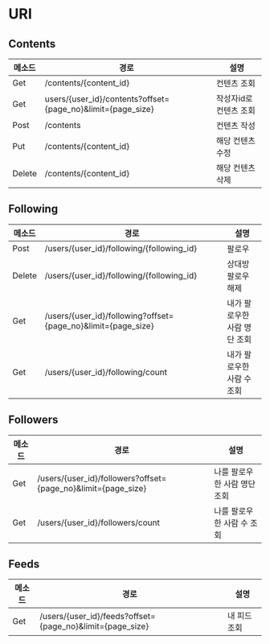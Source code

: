 # URI

## Contents

| 메소드 | 경로                                                        | 설명                   |
| ------ | ----------------------------------------------------------- | ---------------------- |
| Get    | /contents/{content_id}                                      | 컨텐츠 조회            |
| Get    | users/{user_id}/contents?offset={page_no}&limit={page_size} | 작성자id로 컨텐츠 조회 |
| Post   | /contents                                                   | 컨텐츠 작성            |
| Put    | /contents/{content_id}                                      | 해당 컨텐츠 수정       |
| Delete | /contents/{content_id}                                      | 해당 컨텐츠 삭제       |

## Following

| 메소드 | 경로                                                         | 설명                         |
| ------ | ------------------------------------------------------------ | ---------------------------- |
| Post   | /users/{user_id}/following/{following_id}                    | 팔로우                       |
| Delete | /users/{user_id}/following/{following_id}                    | 상대방 팔로우 해제           |
| Get    | /users/{user_id}/following?offset={page_no}&limit={page_size} | 내가 팔로우한 사람 명단 조회 |
| Get    | /users/{user_id}/following/count                             | 내가 팔로우한 사람 수 조회   |

## Followers

| 메소드 | 경로                                                         | 설명                         |
| ------ | ------------------------------------------------------------ | ---------------------------- |
| Get    | /users/{user_id}/followers?offset={page_no}&limit={page_size} | 나를 팔로우한 사람 명단 조회 |
| Get    | /users/{user_id}/followers/count                             | 나를 팔로우한 사람 수 조회   |

## Feeds

| 메소드 | 경로                                                      | 설명         |
| ------ | --------------------------------------------------------- | ------------ |
| Get    | /users/{user_id}/feeds?offset={page_no}&limit={page_size} | 내 피드 조회 |





